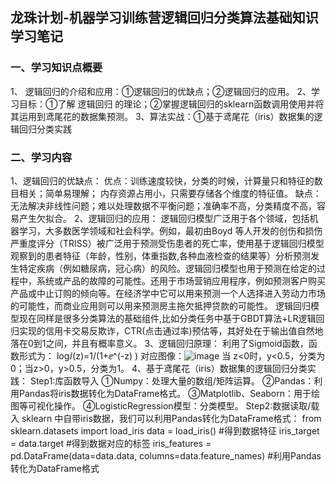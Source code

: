 ## 龙珠计划-机器学习训练营逻辑回归分类算法基础知识学习笔记
### 一、学习知识点概要
1、	逻辑回归的介绍和应用：①逻辑回归的优缺点；②逻辑回归的应用。
2、学习目标：①了解 逻辑回归 的理论；②掌握逻辑回归的sklearn函数调用使用并将其运用到鸢尾花的数据集预测。
3、算法实战：①基于鸢尾花（iris）数据集的逻辑回归分类实践
### 二、学习内容
1、逻辑回归的优缺点：
优点：训练速度较快，分类的时候，计算量只和特征的数目相关；简单易理解； 内存资源占用小，只需要存储各个维度的特征值。
缺点：无法解决非线性问题；难以处理数据不平衡问题；准确率不高，分类精度不高，容易产生欠拟合。
2、逻辑回归的应用：
逻辑回归模型广泛用于各个领域，包括机器学习，大多数医学领域和社会科学。例如，最初由Boyd 等人开发的创伤和损伤严重度评分（TRISS）被广泛用于预测受伤患者的死亡率，使用基于逻辑回归模型观察到的患者特征（年龄，性别，体重指数,各种血液检查的结果等）分析预测发生特定疾病（例如糖尿病，冠心病）的风险。逻辑回归模型也用于预测在给定的过程中，系统或产品的故障的可能性。还用于市场营销应用程序，例如预测客户购买产品或中止订购的倾向等。在经济学中它可以用来预测一个人选择进入劳动力市场的可能性，而商业应用则可以用来预测房主拖欠抵押贷款的可能性。
逻辑回归模型现在同样是很多分类算法的基础组件,比如分类任务中基于GBDT算法+LR逻辑回归实现的信用卡交易反欺诈，CTR(点击通过率)预估等，其好处在于输出值自然地落在0到1之间，并且有概率意义。
3、逻辑回归原理：
利用了Sigmoid函数，函数形式为：
log⁡ⅈ(z)=1/(1+ⅇ^(-z) )
对应图像：![image](https://user-images.githubusercontent.com/76520773/163116942-6bde8138-7e8d-417c-afc0-dd3de0bbffea.png)
当 z<0时，y<0.5，分类为0；当z>0，y>0.5，分类为1。
4、基于鸢尾花（iris）数据集的逻辑回归分类实践：
Step1:库函数导入
①Numpy：处理大量的数组/矩阵运算。
②Pandas：利用Pandas将iris数据转化为DataFrame格式。
③Matplotlib、Seaborn：用于绘图等可视化操作。
④LogisticRegression模型：分类模型。
Step2:数据读取/载入
sklearn 中自带iris数据，我们可以利用Pandas转化为DataFrame格式：
from sklearn.datasets import load_iris
data = load_iris() #得到数据特征
iris_target = data.target #得到数据对应的标签
iris_features = pd.DataFrame(data=data.data, columns=data.feature_names) #利用Pandas转化为DataFrame格式
